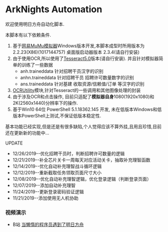 # ArkNights Automation

欢迎使用明日方舟自动化脚本.

本脚本有以下依赖条件.
1. 基于[网易MuMu模拟器](http://mumu.163.com/)Windows版本开发,本脚本成型时所用版本为 2.2.23(X86)(1017144757) 桌面版启动器版本 2.3.4(请自行安装)
2. 由于使用OCR,所以使用了[Tesseract5.0](https://github.com/UB-Mannheim/tesseract/wiki)版本(请自行安装). 并且针对模拟器简单的训练了一些数据
	- anh.traineddata 针对招聘干员汉字的识别
	- anhn.traineddata 针对招聘干员 招聘许可数量数字的识别
	- ans.traineddata 针对基建 收取资源/信赖值/订单 等汉字的识别
3. [OCRUtility](https://github.com/Tivoli91/OCRUtility)模块,针对Tesseract的一些调用和其他图像处理的封装
4. 由于涉及OCR和点击操作, 目前只适配了**模拟器自身**1080(1920x1080)和2K(2560x1440)分辨率下的操作.
5. 基于Win10 64位 PowerShell 5.1.18362.145 开发, 未在低版本Windows和低版本PowerShell上测试,不保证低版本稳定性.

基本功能已经实现,但是还是有很多缺陷,个人觉得应该不算外挂,且用且珍惜,目前还在更新新的功能中...

UPDATE
- 12/26/2019--优化招聘干员时，判断招聘许可数量的逻辑
- 12/21/2019--补全芯片关卡一周每天对应活动关卡，抽取补充理智函数
- 12/14/2019--优化自动补充理智战斗循环逻辑
- 12/12/2019--重新截取任务领取页面尺寸大小
- 12/08/2019--优化自动补充理智逻辑，优化登录逻辑（判断登录页面）
- 12/07/2019--添加自动补充理智
- 11/24/2019--更新登录密码验证逻辑
- 11/21/2019--添加使用无人机协助

### 视频演示
- B站 [当懒惰的程序员遇到了明日方舟](https://www.bilibili.com/video/av78702134/)